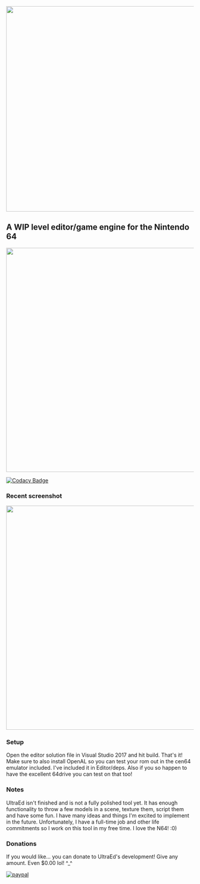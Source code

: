 <img src="https://s3.amazonaws.com/kittypizza/ultraed.png" width="550">

## A WIP level editor/game engine for the Nintendo 64

<img src="https://i.imgur.com/etDiBGp.gif" width="600">

[![Codacy Badge](https://api.codacy.com/project/badge/Grade/f246a65f5b4f480f922a5ed886eb37e8)](https://www.codacy.com/app/deadcast2/UltraEd?utm_source=github.com&amp;utm_medium=referral&amp;utm_content=deadcast2/UltraEd&amp;utm_campaign=Badge_Grade)

### Recent screenshot

<img src="https://i.imgur.com/2ecKXij.png" width="600" />

### Setup

Open the editor solution file in Visual Studio 2017 and hit build. That's it! Make sure to also install OpenAL so you can test your rom out in the cen64 emulator included. I've included it in Editor/deps. Also if you so happen to have the excellent 64drive you can test on that too!

### Notes

UltraEd isn't finished and is not a fully polished tool yet. It has enough functionality to throw a few models in a scene, texture them, script them and have some fun. I have many ideas and things I'm excited to implement in the future. Unfortunately, I have a full-time job and other life commitments so I work on this tool in my free time. I love the N64! :0)

### Donations

If you would like... you can donate to UltraEd's development! Give any amount. Even $0.00 lol! ^_^

[![paypal](https://www.paypalobjects.com/en_US/i/btn/btn_donateCC_LG.gif)](https://www.paypal.com/cgi-bin/webscr?cmd=_s-xclick&hosted_button_id=R25G2EARP89AL)
